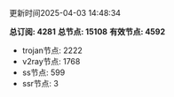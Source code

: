 更新时间2025-04-03 14:48:34

**总订阅: 4281**
**总节点: 15108**
**有效节点: 4592**
- trojan节点: 2222
- v2ray节点: 1768
- ss节点: 599
- ssr节点: 3
